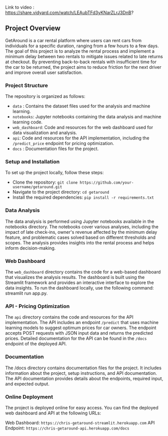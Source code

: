 Link to video : https://share.vidyard.com/watch/LEAubTFd3yKNarZLrJ3DnB?

## Project Overview
GetAround is a car rental platform where users can rent cars from individuals for a specific duration, ranging from a few hours to a few days. The goal of this project is to analyze the rental process and implement a minimum delay between two rentals to mitigate issues related to late returns at checkout. By preventing back-to-back rentals with insufficient time for the car to be returned, the project aims to reduce friction for the next driver and improve overall user satisfaction.

### Project Structure
The repository is organized as follows:

* `data` : Contains the dataset files used for the analysis and machine learning.
* `notebooks`: Jupyter notebooks containing the data analysis and machine learning code.
* `web_dashboard`: Code and resources for the web dashboard used for data visualization and analysis.
* `api`: Code and resources for the API implementation, including the `/predict_price` endpoint for pricing optimization.
* `docs` : Documentation files for the project.

### Setup and Installation
To set up the project locally, follow these steps:

* Clone the repository: `git clone https://github.com/your-username/getaround.git`
* Navigate to the project directory: `cd getaround`
* Install the required dependencies: `pip install -r requirements.txt`

### Data Analysis
The data analysis is performed using Jupyter notebooks available in the notebooks directory. The notebooks cover various analyses, including the impact of late check-ins, owner's revenue affected by the minimum delay feature, and problematic cases solved based on different thresholds and scopes. The analysis provides insights into the rental process and helps inform decision-making.

### Web Dashboard
The `web_dashboard` directory contains the code for a web-based dashboard that visualizes the analysis results. The dashboard is built using the Streamlit framework and provides an interactive interface to explore the data insights. To run the dashboard locally, use the following command: streamlit run app.py.

### API - Pricing Optimization
The `api` directory contains the code and resources for the API implementation. The API includes an endpoint `/predict` that uses machine learning models to suggest optimum prices for car owners. The endpoint accepts POST requests with JSON input data and returns the predicted prices. Detailed documentation for the API can be found in the `/docs` endpoint of the deployed API.

### Documentation
The /docs directory contains documentation files for the project. It includes information about the project, setup instructions, and API documentation. The API documentation provides details about the endpoints, required input, and expected output.

### Online Deployment
The project is deployed online for easy access. You can find the deployed web dashboard and API at the following URLs:

Web Dashboard: `https://chris-getaround-streamlit.herokuapp.com`
API Endpoint: `https://chris-getaround-api.herokuapp.com/docs`
